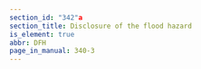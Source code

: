 ```yaml
---
section_id: "342"a
section_title: Disclosure of the flood hazard
is_element: true
abbr: DFH
page_in_manual: 340-3
---
```

